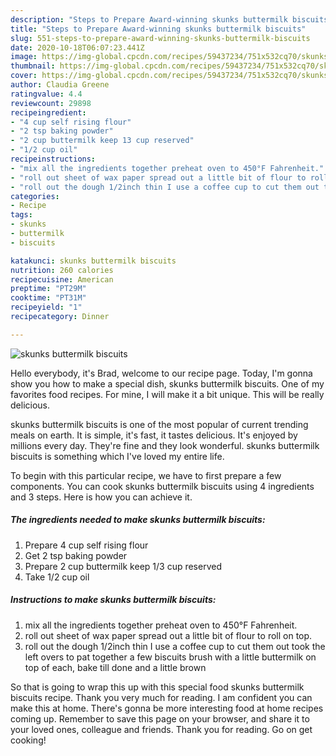 ```yaml
---
description: "Steps to Prepare Award-winning skunks buttermilk biscuits"
title: "Steps to Prepare Award-winning skunks buttermilk biscuits"
slug: 551-steps-to-prepare-award-winning-skunks-buttermilk-biscuits
date: 2020-10-18T06:07:23.441Z
image: https://img-global.cpcdn.com/recipes/59437234/751x532cq70/skunks-buttermilk-biscuits-recipe-main-photo.jpg
thumbnail: https://img-global.cpcdn.com/recipes/59437234/751x532cq70/skunks-buttermilk-biscuits-recipe-main-photo.jpg
cover: https://img-global.cpcdn.com/recipes/59437234/751x532cq70/skunks-buttermilk-biscuits-recipe-main-photo.jpg
author: Claudia Greene
ratingvalue: 4.4
reviewcount: 29898
recipeingredient:
- "4 cup self rising flour"
- "2 tsp baking powder"
- "2 cup buttermilk keep 13 cup reserved"
- "1/2 cup oil"
recipeinstructions:
- "mix all the ingredients together preheat oven to 450°F Fahrenheit."
- "roll out sheet of wax paper spread out a little bit of flour to roll on top."
- "roll out the dough 1/2inch thin I use a coffee cup to cut them out took the left overs to pat together a few biscuits brush with a little buttermilk on top of each, bake till done and a little brown"
categories:
- Recipe
tags:
- skunks
- buttermilk
- biscuits

katakunci: skunks buttermilk biscuits 
nutrition: 260 calories
recipecuisine: American
preptime: "PT29M"
cooktime: "PT31M"
recipeyield: "1"
recipecategory: Dinner

---
```



![skunks buttermilk biscuits](https://img-global.cpcdn.com/recipes/59437234/751x532cq70/skunks-buttermilk-biscuits-recipe-main-photo.jpg)

Hello everybody, it's Brad, welcome to our recipe page. Today, I'm gonna show you how to make a special dish, skunks buttermilk biscuits. One of my favorites food recipes. For mine, I will make it a bit unique. This will be really delicious.



skunks buttermilk biscuits is one of the most popular of current trending meals on earth. It is simple, it's fast, it tastes delicious. It's enjoyed by millions every day. They're fine and they look wonderful. skunks buttermilk biscuits is something which I've loved my entire life.


To begin with this particular recipe, we have to first prepare a few components. You can cook skunks buttermilk biscuits using 4 ingredients and 3 steps. Here is how you can achieve it.

<!--inarticleads1-->

##### The ingredients needed to make skunks buttermilk biscuits:

1. Prepare 4 cup self rising flour
1. Get 2 tsp baking powder
1. Prepare 2 cup buttermilk keep 1/3 cup reserved
1. Take 1/2 cup oil




<!--inarticleads2-->

##### Instructions to make skunks buttermilk biscuits:

1. mix all the ingredients together preheat oven to 450°F Fahrenheit.
1. roll out sheet of wax paper spread out a little bit of flour to roll on top.
1. roll out the dough 1/2inch thin I use a coffee cup to cut them out took the left overs to pat together a few biscuits brush with a little buttermilk on top of each, bake till done and a little brown




So that is going to wrap this up with this special food skunks buttermilk biscuits recipe. Thank you very much for reading. I am confident you can make this at home. There's gonna be more interesting food at home recipes coming up. Remember to save this page on your browser, and share it to your loved ones, colleague and friends. Thank you for reading. Go on get cooking!
